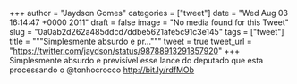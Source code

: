 
+++
author = "Jaydson Gomes"
categories = ["tweet"]
date = "Wed Aug 03 16:14:47 +0000 2011"
draft = false
image = "No media found for this Tweet"
slug = "0a0ab2d262a485ddcd7ddbe5621afe5c91c3e145"
tags = ["tweet"]
title = """Simplesmente absurdo e pr..."""
tweet = true
tweet_url = "https://twitter.com/jaydson/status/98788913291857920"
+++
Simplesmente absurdo e previsível esse lance do deputado que esta processando o @tonhocrocco http://bit.ly/rdfMOb
